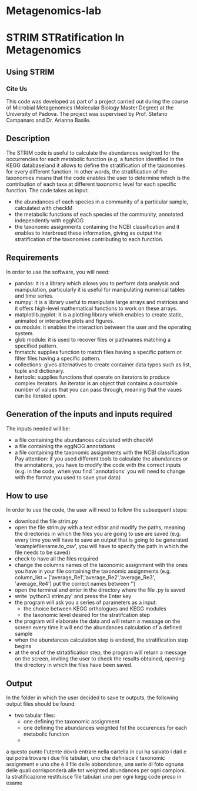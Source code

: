 # Metagenomics-lab
# **STRIM STRatification In Metagenomics**

## Using STRIM

### Cite Us
This code was developed as part of a project carried out during the course of Microbial Metagenomics (Molecular Biology Master Degree) at the University of Padova. The project was supervised by Prof. Stefano Campanaro and Dr. Arianna Basile.

## **Description**
The STRIM code is useful to calculate the abundances weighted for the occurrencies for each metabolic function (e.g. a function identified in the KEGG database)and it allows to define the stratification of the taxonomies for every different function. In other words, the stratification of the taxonomies means that the code enables the user to determine which is the contribution of each taxa at different taxonomic level for each specific function. 
The code takes as input:
* the abundances of each species in a community of a particular sample, calculated with checkM 
* the metabolic functions of each species of the community, annotated independently with eggNOG
* the taxonomic assignments containing the NCBI classification 
and it enables to interbreed these information, giving as output the stratification of the taxonomies contributing to each function.

## Requirements
In order to use the software, you will need:
* pandas: it is a library which allows you to perform data analysis and manipulation, particularly it is useful for manipulating numerical tables and time series.
* numpy: it is a library useful to manipulate large arrays and matrices and it offers high-level mathematical functions to work on these arrays.
* matplotlib.pyplot: it is a plotting library which enables to create static, animated or interactive plots and figures.
* os module: it enables the interaction between the user and the operating system.
* glob module: it is used to recover files or pathnames matching a specified pattern.
* fnmatch: supplies function to match files having a specific pattern or filter files having a specific pattern.
* collections: gives alternatives to create container data types such as list, tuple and dictionary.
* itertools: supplies functions that operate on iterators to produce complex iterators. An iterator is an object that contains a countable number of values that you can pass through, meaning that the vaues can be iterated upon. 

## Generation of the inputs and inputs required
The inputs needed will be:
* a file containing the abundances calculated with checkM
* a file containing the eggNOG annotations
* a file containing the taxonomic assignments with the NCBI classification
Pay attention: if you used different tools to calculate the abundances or the annotations, you have to modify the code with the correct inputs (e.g. in the code, when you find '.annotations' you will need to change with the format you used to save your data)

## How to use 
In order to use the code, the user will need to follow the subsequent steps:
* download the file strim.py
* open the file strim.py with a text editor and modify the paths, meaning the directories in which the files you are going to use are saved (e.g. every time you will have to save an output that is going to be generated 'examplefilename.to_csv', you will have to specify the path in which the file needs to be saved)
* check to have all the files required 
* change the columns names of the taxonomic assignment with the ones you have in your file containing the taxonomic assignments (e.g. column_list = ['average_Re1','average_Re2','average_Re3', 'average_Re4'] put the correct names between '')
* open the terminal and enter in the directory where the file .py is saved
* write 'python3 strim.py' and press the Enter key
* the program will ask you a series of parameters as a input:
  - the choice between KEGG orthologues and KEGG modules
  - the taxonomic level desired for the stratifcation step
* the program will elaborate the data and will return a message on the screen every time it will end the abundances calculation of a defined sample
* when the abundances calculation step is endend, the stratification step begins
* at the end of the strtatification step, the program will return a message on the screen, inviting the user to check the results obtained, opening the directory in which the files have been saved.

## Output
In the folder in which the user decided to save te outputs, the following output files should be found:
* two tabular files:
  - one defining the taxonomic assignment
  - one defining the abundances weighted fot the occurences for each metabolic function
  -  
a questo punto l'utente dovrà entrare nella cartella in cui ha salvato i dati e qui potrà trovare i due file tabulari, uno che definisce il taxonomic assignment e uno che è il file delle abbondanze, una serie di foto ognuna delle quali corrisponderà alle tot weighted abundances per ogni campioni. la stratificazione restituisce file tabulari uno per ogni kegg code preso in esame
